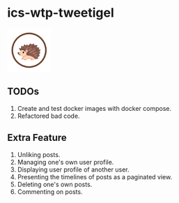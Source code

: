# ics-wtp-tweetigel


<img src="tweetigel-frontend/public/tweetigel_logo.png" alt="Tweetigel Logo" width="100"/>

## TODOs
1. Create and test docker images with docker compose.
2. Refactored bad code.

## Extra Feature
1. Unliking posts.
2. Managing one's own user profile.
3. Displaying user profile of another user.
4. Presenting the timelines of posts as a paginated view.
5. Deleting one's own posts.
6. Commenting on posts.